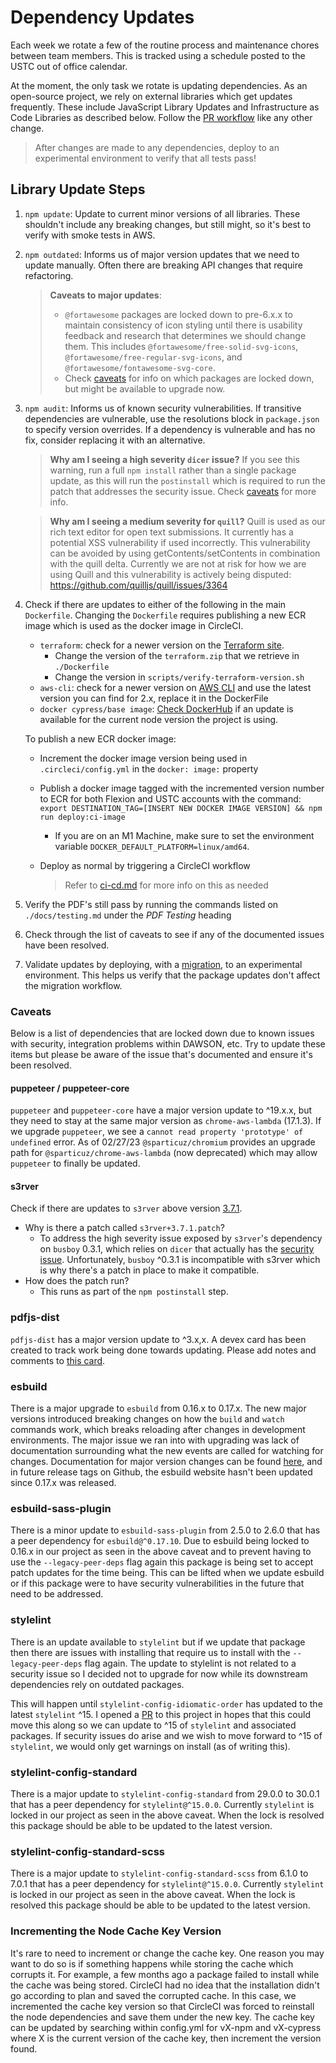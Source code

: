 # Dependency Updates

Each week we rotate a few of the routine process and maintenance chores between team members. This is tracked using a schedule posted to the USTC out of office calendar.

At the moment, the only task we rotate is updating dependencies. As an open-source project, we rely on external libraries which get updates frequently. These include JavaScript Library Updates and Infrastructure as Code Libraries as described below. Follow the [PR workflow](./pr-workflow.md) like any other change.

> After changes are made to any dependencies, deploy to an experimental environment to verify that all tests pass!

## Library Update Steps

1. `npm update`: Update to current minor versions of all libraries. These shouldn't include any breaking changes, but still might, so it's best to verify with smoke tests in AWS.
2. `npm outdated`: Informs us of major version updates that we need to update manually. Often there are breaking API changes that require refactoring.

   > **Caveats to major updates**:
   >
   > - `@fortawesome` packages are locked down to pre-6.x.x to maintain consistency of icon styling until there is usability feedback and research that determines we should change them. This includes `@fortawesome/free-solid-svg-icons`, `@fortawesome/free-regular-svg-icons`, and `@fortawesome/fontawesome-svg-core`.
   > - Check [caveats](#caveats) for info on which packages are locked down, but might be available to upgrade now.
   >
3. `npm audit`: Informs us of known security vulnerabilities. If transitive dependencies are vulnerable, use the resolutions block in `package.json` to specify version overrides. If a dependency is vulnerable and has no fix, consider replacing it with an alternative.

   > **Why am I seeing a high severity `dicer` issue?**
   > If you see this warning, run a full `npm install` rather than a single package update, as this will run the `postinstall` which is required to run the patch that addresses the security issue. Check [caveats](#caveats) for more info.

   > **Why am I seeing a medium severity for `quill`?**
   > Quill is used as our rich text editor for open text submissions. It currently has a potential XSS vulnerability if used incorrectly. This vulnerability can be avoided by using
   getContents/setContents in combination with the quill delta. Currently we are not at risk for how we are using Quill and this vulnerability is actively being disputed: https://github.com/quilljs/quill/issues/3364
4. Check if there are updates to either of the following in the main `Dockerfile`. Changing the `Dockerfile` requires publishing a new ECR image which is used as the docker image in CircleCI.

    - `terraform`: check for a newer version on the [Terraform site](https://www.terraform.io/downloads).
      - Change the version of the `terraform.zip` that we retrieve in `./Dockerfile`
      - Change the version in `scripts/verify-terraform-version.sh`
    - `aws-cli`: check for a newer version on [AWS CLI](https://github.com/aws/aws-cli/tags) and use the latest version you can find for 2.x, replace it in the DockerFile
    - `docker cypress/base image`: [Check DockerHub](https://hub.docker.com/r/cypress/browsers/tags?page=1&name=node) if an update is available for the current node version the project is using.

   To publish a new ECR docker image:

   - Increment the docker image version being used in `.circleci/config.yml` in the `docker: image:` property
   - Publish a docker image tagged with the incremented version number to ECR for both Flexion and USTC accounts with the command: `export DESTINATION_TAG=[INSERT NEW DOCKER IMAGE VERSION] && npm run deploy:ci-image`
     - If you are on an M1 Machine, make sure to set the environment variable `DOCKER_DEFAULT_PLATFORM=linux/amd64`.
   - Deploy as normal by triggering a CircleCI workflow

     > Refer to [ci-cd.md](ci-cd.md#docker) for more info on this as needed

5. Verify the PDF's still pass by running the commands listed on `./docs/testing.md` under the _PDF Testing_ heading
6. Check through the list of caveats to see if any of the documented issues have been resolved.
7. Validate updates by deploying, with a [migration](./additional-resources/blue-green-migration.md#manual-migration-steps), to an experimental environment. This helps us verify that the package updates don't affect the migration workflow.

### Caveats

Below is a list of dependencies that are locked down due to known issues with security, integration problems within DAWSON, etc. Try to update these items but please be aware of the issue that's documented and ensure it's been resolved.

#### puppeteer / puppeteer-core

`puppeteer` and `puppeteer-core` have a major version update to ^19.x.x, but they need to stay at the same major version as `chrome-aws-lambda` (17.1.3). If we upgrade `puppeteer`, we see a `cannot read property 'prototype' of undefined` error. As of 02/27/23 `@sparticuz/chromium` provides an upgrade path for `@sparticuz/chrome-aws-lambda` (now deprecated) which may allow `puppeteer` to finally be updated.

#### s3rver

Check if there are updates to `s3rver` above version [3.7.1](https://www.npmjs.com/package/s3rver).

- Why is there a patch called `s3rver+3.7.1.patch`?
  - To address the high severity issue exposed by `s3rver`'s dependency on `busboy` 0.3.1, which relies on `dicer` that actually has the [security issue](https://github.com/advisories/GHSA-wm7h-9275-46v2). Unfortunately, `busboy` ^0.3.1 is incompatible with s3rver which is why there's a patch in place to make it compatible.
- How does the patch run?
  - This runs as part of the `npm postinstall` step.

### pdfjs-dist

`pdfjs-dist` has a major version update to ^3.x,x. A devex card has been created to track work being done towards updating. Please add notes and comments to [this card](https://trello.com/c/gjDzhUkb/1111-upgrade-pdfjs-dist).


### esbuild
There is a major upgrade to `esbuild` from 0.16.x to 0.17.x. The new major versions introduced breaking changes on how the `build` and `watch` commands work, which breaks reloading after changes in development environments. The major issue we ran into with upgrading was lack of documentation surrounding what the new events are called for watching for changes. Documentation for major version changes can be found [here](https://github.com/evanw/esbuild/releases/tag/v0.17.0), and in future release tags on Github, the esbuild website hasn't been updated since 0.17.x was released.

### esbuild-sass-plugin
There is a minor update to `esbuild-sass-plugin` from 2.5.0 to 2.6.0 that has a peer dependency for `esbuild@^0.17.10`. Due to esbuild being locked to 0.16.x in our project as seen in the above caveat and to prevent having to use the `--legacy-peer-deps` flag again this package is being set to accept patch updates for the time being. This can be lifted when we update esbuild or if this package were to have security vulnerabilities in the future that need to be addressed.


### stylelint
There is an update available to `stylelint` but if we update that package then there are issues with installing that require us to install with the `--legacy-peer-deps` flag again. The update to stylelint is not related to a security issue so I decided not to upgrade for now while its downstream dependencies rely on outdated packages.

This will happen until `stylelint-config-idiomatic-order` has updated to the latest `stylelint` ^15. I opened a [PR](https://github.com/ream88/stylelint-config-idiomatic-order/pull/79) to this project in hopes that this could move this along so we can update to ^15 of `stylelint` and associated packages. If security issues do arise and we wish to move forward to ^15 of `stylelint`, we would only get warnings on install (as of writing this).

### stylelint-config-standard
There is a major update to `stylelint-config-standard` from 29.0.0 to 30.0.1 that has a peer dependency for `stylelint@^15.0.0`. Currently `stylelint` is locked in our project as seen in the above caveat. When the lock is resolved this package should be able to be updated to the latest version.

### stylelint-config-standard-scss
There is a major update to `stylelint-config-standard-scss` from 6.1.0 to 7.0.1 that has a peer dependency for `stylelint@^15.0.0`. Currently `stylelint` is locked in our project as seen in the above caveat. When the lock is resolved this package should be able to be updated to the latest version.

### Incrementing the Node Cache Key Version

It's rare to need to increment or change the cache key. One reason you may want to do so is if something happens while storing the cache which corrupts it. For example, a few months ago a package failed to install while the cache was being stored. CircleCI had no idea that the installation didn't go according to plan and saved the corrupted cache. In this case, we incremented the cache key version so that CircleCI was forced to reinstall the node dependencies and save them under the new key. The cache key can be updated by searching within config.yml for vX-npm and vX-cypress where X is the current version of the cache key, then increment the version found.

